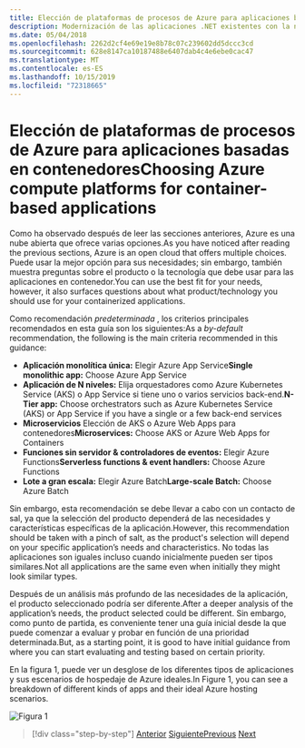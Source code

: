 ```yaml
---
title: Elección de plataformas de procesos de Azure para aplicaciones basadas en contenedores
description: Modernización de las aplicaciones .NET existentes con la nube de Azure y los contenedores de Windows | Elección de las plataformas de proceso de Azure para aplicaciones basadas en contenedores
ms.date: 05/04/2018
ms.openlocfilehash: 2262d2cf4e69e19e8b78c07c239602dd5dccc3cd
ms.sourcegitcommit: 628e8147ca10187488e6407dab4c4e6ebe0cac47
ms.translationtype: MT
ms.contentlocale: es-ES
ms.lasthandoff: 10/15/2019
ms.locfileid: "72318665"
---
```

# <a name="choosing-azure-compute-platforms-for-container-based-applications"></a><span data-ttu-id="f5afa-103">Elección de plataformas de procesos de Azure para aplicaciones basadas en contenedores</span><span class="sxs-lookup"><span data-stu-id="f5afa-103">Choosing Azure compute platforms for container-based applications</span></span>

<span data-ttu-id="f5afa-104">Como ha observado después de leer las secciones anteriores, Azure es una nube abierta que ofrece varias opciones.</span><span class="sxs-lookup"><span data-stu-id="f5afa-104">As you have noticed after reading the previous sections, Azure is an open cloud that offers multiple choices.</span></span> <span data-ttu-id="f5afa-105">Puede usar la mejor opción para sus necesidades; sin embargo, también muestra preguntas sobre el producto o la tecnología que debe usar para las aplicaciones en contenedor.</span><span class="sxs-lookup"><span data-stu-id="f5afa-105">You can use the best fit for your needs, however, it also surfaces questions about what product/technology you should use for your containerized applications.</span></span>

<span data-ttu-id="f5afa-106">Como recomendación *predeterminada* , los criterios principales recomendados en esta guía son los siguientes:</span><span class="sxs-lookup"><span data-stu-id="f5afa-106">As a *by-default* recommendation, the following is the main criteria recommended in this guidance:</span></span>

- <span data-ttu-id="f5afa-107">**Aplicación monolítica única:** Elegir Azure App Service</span><span class="sxs-lookup"><span data-stu-id="f5afa-107">**Single monolithic app:** Choose Azure App Service</span></span>
- <span data-ttu-id="f5afa-108">**Aplicación de N niveles:** Elija orquestadores como Azure Kubernetes Service (AKS) o App Service si tiene uno o varios servicios back-end.</span><span class="sxs-lookup"><span data-stu-id="f5afa-108">**N-Tier app:** Choose orchestrators such as Azure Kubernetes Service (AKS) or App Service if you have a single or a few back-end services</span></span>
- <span data-ttu-id="f5afa-109">**Microservicios** Elección de AKS o Azure Web Apps para contenedores</span><span class="sxs-lookup"><span data-stu-id="f5afa-109">**Microservices:** Choose AKS or Azure Web Apps for Containers</span></span>
- <span data-ttu-id="f5afa-110">**Funciones sin servidor & controladores de eventos:** Elegir Azure Functions</span><span class="sxs-lookup"><span data-stu-id="f5afa-110">**Serverless functions & event handlers:** Choose Azure Functions</span></span>
- <span data-ttu-id="f5afa-111">**Lote a gran escala:** Elegir Azure Batch</span><span class="sxs-lookup"><span data-stu-id="f5afa-111">**Large-scale Batch:** Choose Azure Batch</span></span>

<span data-ttu-id="f5afa-112">Sin embargo, esta recomendación se debe llevar a cabo con un contacto de sal, ya que la selección del producto dependerá de las necesidades y características específicas de la aplicación.</span><span class="sxs-lookup"><span data-stu-id="f5afa-112">However, this recommendation should be taken with a pinch of salt, as the product's selection will depend on your specific application’s needs and characteristics.</span></span> <span data-ttu-id="f5afa-113">No todas las aplicaciones son iguales incluso cuando inicialmente pueden ser tipos similares.</span><span class="sxs-lookup"><span data-stu-id="f5afa-113">Not all applications are the same even when initially they might look similar types.</span></span>

<span data-ttu-id="f5afa-114">Después de un análisis más profundo de las necesidades de la aplicación, el producto seleccionado podría ser diferente.</span><span class="sxs-lookup"><span data-stu-id="f5afa-114">After a deeper analysis of the application’s needs, the product selected could be different.</span></span> <span data-ttu-id="f5afa-115">Sin embargo, como punto de partida, es conveniente tener una guía inicial desde la que puede comenzar a evaluar y probar en función de una prioridad determinada.</span><span class="sxs-lookup"><span data-stu-id="f5afa-115">But, as a starting point, it is good to have initial guidance from where you can start evaluating and testing based on certain priority.</span></span>

<span data-ttu-id="f5afa-116">En la figura 1, puede ver un desglose de los diferentes tipos de aplicaciones y sus escenarios de hospedaje de Azure ideales.</span><span class="sxs-lookup"><span data-stu-id="f5afa-116">In Figure 1, you can see a breakdown of different kinds of apps and their ideal Azure hosting scenarios.</span></span>

![Figura 1](./media/image8.5.png)

> [!div class="step-by-step"]
> <span data-ttu-id="f5afa-118">[Anterior](when-to-deploy-windows-containers-to-azure-container-service-kubernetes.md)
> [Siguiente](build-resilient-services-ready-for-the-cloud-embrace-transient-failures-in-the-cloud.md)</span><span class="sxs-lookup"><span data-stu-id="f5afa-118">[Previous](when-to-deploy-windows-containers-to-azure-container-service-kubernetes.md)
[Next](build-resilient-services-ready-for-the-cloud-embrace-transient-failures-in-the-cloud.md)</span></span>
